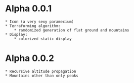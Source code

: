 # Alpha 0.0.1
	* Icon (a very sexy paramecium)
	* Terraforming algorithm:
		* ramdomized generation of flat ground and mountains
	* Display:
		* colorized static display
# Alpha 0.0.2
	* Recursive altitude propagation
	* Mountains other than only peaks